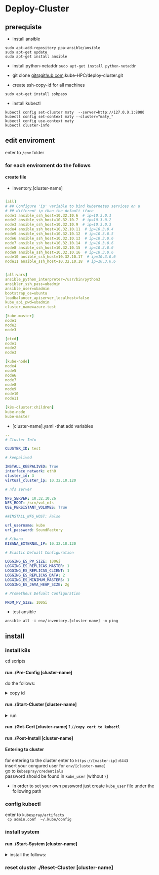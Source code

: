 # Deploy-Cluster

## prerequiste
- install ansible 
```
sudo apt-add-repository ppa:ansible/ansible  
sudo apt-get update  
sudo apt-get install ansible  

```
- install python-netaddr
 ``
 sudo apt-get install python-netaddr
``
- git clone  git@github.com:kube-HPC/deploy-cluster.git

- create ssh-copy-id  for all machines 
``` 
sudo apt-get install sshpass
```
- install kubectl 
```
kubectl config set-cluster maty  --server=http://127.0.0.1:8080 
kubectl config set-context maty --cluster="maty_"
kubectl config use-context maty
kubectl cluster-info
```

## edit enviroment

enter to ``/env`` folder

### for each enviroment do the follows

#### create file 
- inventory.[cluster-name]
```yaml

[all]
# ## Configure 'ip' variable to bind kubernetes services on a
# ## different ip than the default iface
node1 ansible_ssh_host=10.32.10.6  # ip=10.3.0.1
node2 ansible_ssh_host=10.32.10.7  # ip=10.3.0.2
node3 ansible_ssh_host=10.32.10.9  # ip=10.3.0.3
node4 ansible_ssh_host=10.32.10.11  # ip=10.3.0.4
node5 ansible_ssh_host=10.32.10.12  # ip=10.3.0.5
node6 ansible_ssh_host=10.32.10.13  # ip=10.3.0.6
node7 ansible_ssh_host=10.32.10.14  # ip=10.3.0.6
node8 ansible_ssh_host=10.32.10.15  # ip=10.3.0.6
node9 ansible_ssh_host=10.32.10.16  # ip=10.3.0.6
node10 ansible_ssh_host=10.32.10.17  # ip=10.3.0.6
node11 ansible_ssh_host=10.32.10.18  # ip=10.3.0.6


[all:vars]
ansible_python_interpreter=/usr/bin/python3
ansibler_ssh_pass=ubadmin
ansible_user=ubadmin
bootstrap_os=ubuntu
loadbalancer_apiserver_localhost=false
kube_api_pwd=ubadmin
cluster_name=azure-test

[kube-master]
node1
node2
node3

[etcd]
node1
node2
node3

[kube-node]
node4
node5
node6
node7
node8
node9
node10
node11

[k8s-cluster:children]
kube-node
kube-master

```

- [cluster-name].yaml   -that add variables   

``` yaml 
-- 
# Cluster Info

CLUSTER_ID: test 

# keepalived 

INSTALL_KEEPALIVED: True
interface_network: eth0
cluster_id: 3
virtual_cluster_ip: 10.32.10.120

# nfs server 

NFS_SERVER: 10.32.10.26
NFS_ROOT: /srv/vol_nfs
USE_PERSISTANT_VOLUMES: True

##INSTALL_NFS_HOST: False

url_username: kube
url_password: SoundFactory

# Kibana 
KIBANA_EXTERNAL_IP: 10.32.10.120

# Elastic Defualt Configuration 

LOGGING_ES_PV_SIZE: 100Gi
LOGGING_ES_REPLICAS_MASTER: 1
LOGGING_ES_REPLICAS_CLIENT: 1
LOGGING_ES_REPLICAS_DATA: 2
LOGGING_ES_MINIMUM_MASTERS: 1
LOGGING_ES_JAVA_HEAP_SIZE: 2g

# Prometheus Defualt Configuration

PROM_PV_SIZE: 100Gi

```
- test ansible 
```
ansible all -i env/inventory.[cluster-name] -m ping
```


## install 
### install k8s
cd scripts
#### run ./Pre-Config [cluster-name]
do the follows:
<details>
  <summary>copy id</summary>
  <p>copy id for all the cluster nodes</p>
  <p>install ntp nfs-common</p>
</details>



#### run ./Start-Cluster [cluster-name]

<details>
  <summary>run</summary>
    <p>run kubespary</p>
</details>

#### run ./Get-Cert [cluster-name] 1 ```//copy cert to kubectl```
#### run ./Post-Install [cluster-name]


#### Entering to cluster 
for entering to the cluster enter to ``https://[master-ip]:6443``   
insert your congured user for ``env/[cluster-name]``   
go to ``kubespray/credentials``    
password should be found in  ``kube_user`` (without ``\``)     
    
* in order to set your own password just create ``kube_user`` file under the following path 

### config kubectl 
enter to ``kubespray/artifacts``    
`` cp admin.conf  ~/.kube/config``    

### install system

#### run ./Start-System [cluster-name] 

<details>
  <summary>install the follows:</summary>
   <p>weave</p>
   <p>elf (fluentd)</p>
   <p>promethueus</p>
</details>



### reset cluster  ./Reset-Cluster [cluster-name]




